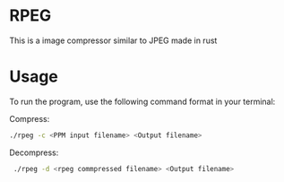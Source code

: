 # RPEG
This is a image compressor similar to JPEG made in rust

# Usage
To run the program, use the following command format in your terminal:

Compress:
```bash
./rpeg -c <PPM input filename> <Output filename> 
```

Decompress:
```bash
 ./rpeg -d <rpeg commpressed filename> <Output filename>
```